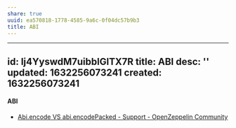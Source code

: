 ```yaml
---
share: true
uuid: ea570818-1778-4585-9a6c-0f04dc57b9b3
title: ABI
---
```

---
id: Ij4YyswdM7uibblGlTX7R
title: ABI
desc: ''
updated: 1632256073241
created: 1632256073241
---

#### ABI

* [Abi.encode VS abi.encodePacked - Support - OpenZeppelin Community](https://forum.openzeppelin.com/t/abi-encode-vs-abi-encodepacked/2948/4)
